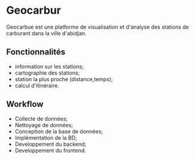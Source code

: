 # Geocarbur
Geocarbue est une platforme de visualisation et d'analyse des stations de carburant dans la ville d'abidjan. 

## Fonctionnalités
- information sur les stations;
- cartographie des stations;
- station la plus proche (distance,temps);
- calcul d'itinéraire.


## Workflow
- Collecte de données;
- Nettoyage de données;
- Conception de la base de données;
- Implémentation de la BD;
- Developpement du backend;
- Developpement du frontend.
